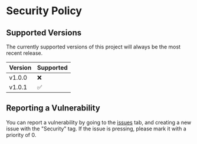 # Security Policy

## Supported Versions

The currently supported versions of this project will always be the most recent release.

| Version | Supported          |
| ------- | ------------------ |
| v1.0.0  | :x:                |
| v1.0.1  | :white_check_mark: |

## Reporting a Vulnerability

You can report a vulnerability by going to the [issues](https://github.com/jamiem0/sep/issues) tab, and creating a new issue with the "Security" tag. If the issue is pressing, please mark it with a priority of 0.

